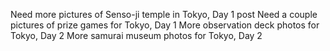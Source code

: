 Need more pictures of Senso-ji temple in Tokyo, Day 1 post
Need a couple pictures of prize games for Tokyo, Day 1
More observation deck photos for Tokyo, Day 2
More samurai museum photos for Tokyo, Day 2